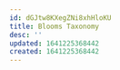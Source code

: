 ```yaml
---
id: dGJtw8KXegZNi8xhHloKU
title: Blooms Taxonomy
desc: ''
updated: 1641225368442
created: 1641225368442
---
```


